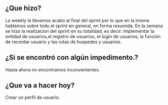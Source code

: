 ## ¿Que hizo?

  La weekly la llevamos acabo al final del sprint por lo que en la misma hablamos sobre todo el sprint en general, en forma resumida.
En la semana se hizo la realizacion del sprint en su totalidad, es decir: Implementar la entidad de usuarios,el registro de usuarios,
el login de usuarios, la función de recordar usuario y las rutas de huspedes y usuarios.
 
## ¿Si se encontró con algún impedimento.?

Hasta ahora no encontramos inconvenientes.

## ¿Que va a hacer hoy?

Crear un perfil de usuario.
